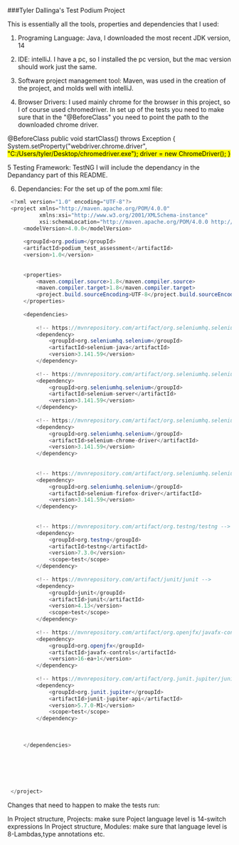 ###Tyler Dallinga's Test Podium Project

This is essentially all the tools, properties and dependencies that I used:

1. Programing Language: Java, I downloaded the most recent JDK version, 14

2. IDE: intelliJ. I have a pc, so I installed the pc version, but the mac version should work just the same.

3. Software project management tool: Maven, was used in the creation of the project, and molds well with intelliJ.

4. Browser Drivers: I used mainly chrome for the browser in this project, so I of course used chromedriver. 
In set up of the tests you need to make sure that in the "@BeforeClass" you need to point the path to the downloaded chrome driver.

@BeforeClass
    public void startClass() throws Exception {
        System.setProperty("webdriver.chrome.driver", <mark>"C:/Users/tyler/Desktop/chromedriver.exe"<mark>);
        driver = new ChromeDriver();
    }

5 Testing Framework: TestNG I will include the dependancy in the Depandancy part of this README.

6. Dependancies: For the set up of the pom.xml file:

~~~Java
 <?xml version="1.0" encoding="UTF-8"?>
 <project xmlns="http://maven.apache.org/POM/4.0.0"
          xmlns:xsi="http://www.w3.org/2001/XMLSchema-instance"
          xsi:schemaLocation="http://maven.apache.org/POM/4.0.0 http://maven.apache.org/xsd/maven-4.0.0.xsd">
     <modelVersion>4.0.0</modelVersion>
 
     <groupId>org.podium</groupId>
     <artifactId>podium_test_assessment</artifactId>
     <version>1.0</version>
 
 
     <properties>
         <maven.compiler.source>1.8</maven.compiler.source>
         <maven.compiler.target>1.8</maven.compiler.target>
         <project.build.sourceEncoding>UTF-8</project.build.sourceEncoding>
     </properties>
 
     <dependencies>
 
         <!-- https://mvnrepository.com/artifact/org.seleniumhq.selenium/selenium-java -->
         <dependency>
             <groupId>org.seleniumhq.selenium</groupId>
             <artifactId>selenium-java</artifactId>
             <version>3.141.59</version>
         </dependency>
 
         <!-- https://mvnrepository.com/artifact/org.seleniumhq.selenium/selenium-server -->
         <dependency>
             <groupId>org.seleniumhq.selenium</groupId>
             <artifactId>selenium-server</artifactId>
             <version>3.141.59</version>
         </dependency>
 
         <!-- https://mvnrepository.com/artifact/org.seleniumhq.selenium/selenium-chrome-driver -->
         <dependency>
             <groupId>org.seleniumhq.selenium</groupId>
             <artifactId>selenium-chrome-driver</artifactId>
             <version>3.141.59</version>
         </dependency>
 
 
         <!-- https://mvnrepository.com/artifact/org.seleniumhq.selenium/selenium-firefox-driver -->
         <dependency>
             <groupId>org.seleniumhq.selenium</groupId>
             <artifactId>selenium-firefox-driver</artifactId>
             <version>3.141.59</version>
         </dependency>
 
 
         <!-- https://mvnrepository.com/artifact/org.testng/testng -->
         <dependency>
             <groupId>org.testng</groupId>
             <artifactId>testng</artifactId>
             <version>7.3.0</version>
             <scope>test</scope>
         </dependency>
 
         <!-- https://mvnrepository.com/artifact/junit/junit -->
         <dependency>
             <groupId>junit</groupId>
             <artifactId>junit</artifactId>
             <version>4.13</version>
             <scope>test</scope>
         </dependency>
 
         <!-- https://mvnrepository.com/artifact/org.openjfx/javafx-controls -->
         <dependency>
             <groupId>org.openjfx</groupId>
             <artifactId>javafx-controls</artifactId>
             <version>16-ea+1</version>
         </dependency>
 
         <!-- https://mvnrepository.com/artifact/org.junit.jupiter/junit-jupiter-api -->
         <dependency>
             <groupId>org.junit.jupiter</groupId>
             <artifactId>junit-jupiter-api</artifactId>
             <version>5.7.0-M1</version>
             <scope>test</scope>
         </dependency>
 
 
 
     </dependencies>
 
 
 
 
 
 
 </project>
~~~

Changes that need to happen to make the tests run:

In Project structure, Projects: make sure Poject language level is 14-switch expressions
In Project structure, Modules: make sure that language level is 8-Lambdas,type annotations etc.

